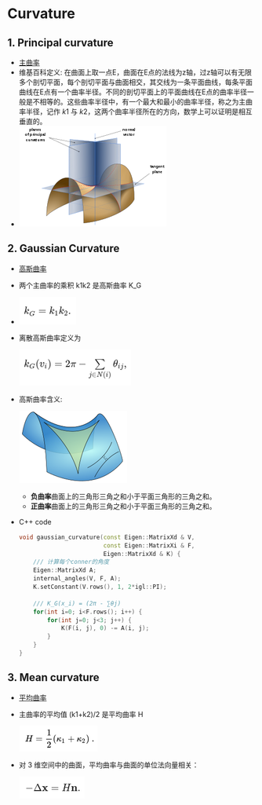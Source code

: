 # Curvature
## 1. Principal curvature

- [主曲率](https://zh.wikipedia.org/wiki/%E4%B8%BB%E6%9B%B2%E7%8E%87)
- 维基百科定义: 在曲面上取一点E，曲面在E点的法线为z轴，过z轴可以有无限多个剖切平面，每个剖切平面与曲面相交，其交线为一条平面曲线，每条平面曲线在E点有一个曲率半径。不同的剖切平面上的平面曲线在E点的曲率半径一般是不相等的。这些曲率半径中，有一个最大和最小的曲率半径，称之为主曲率半径，记作 *k*1 与 *k*2，这两个曲率半径所在的方向，数学上可以证明是相互垂直的。
- ![](pics/300px-Minimal_surface_curvature_planes-en.svg.png)

## 2. Gaussian Curvature

- [高斯曲率](https://zh.wikipedia.org/wiki/%E9%AB%98%E6%96%AF%E6%9B%B2%E7%8E%87)
- 两个主曲率的乘积 k1k2 是高斯曲率 K_G
- ![](pics/K_G.png)

- 离散高斯曲率定义为

  ![](pics/discrete_Kg.png)

- 高斯曲率含义: 

  ![](pics/means_kg.png)

  - **负曲率**曲面上的三角形三角之和小于平面三角形的三角之和。
  - **正曲率**曲面上的三角形三角之和小于平面三角形的三角之和。

- C++ code

  ```c++
  void gaussian_curvature(const Eigen::MatrixXd & V,
                          const Eigen::MatrixXi & F,
                          Eigen::MatrixXd & K) {
      /// 计算每个conner的角度
      Eigen::MatrixXd A;
      internal_angles(V, F, A);
      K.setConstant(V.rows(), 1, 2*igl::PI);
  
      /// K_G(x_i) = (2π - ∑θj)
      for(int i=0; i<F.rows(); i++) {
          for(int j=0; j<3; j++) {
              K(F(i, j), 0) -= A(i, j);
          }
      }
  }
  ```

  



## 3. Mean curvature

- [平均曲率](https://zh.wikipedia.org/wiki/%E5%B9%B3%E5%9D%87%E6%9B%B2%E7%8E%87)

- 主曲率的平均值 (k1+k2)/2 是平均曲率 H

  ![](pics/mean_H.png)

- 对 3 维空间中的曲面，平均曲率与曲面的单位法向量相关：

  ![](pics/discrete_H.png)
